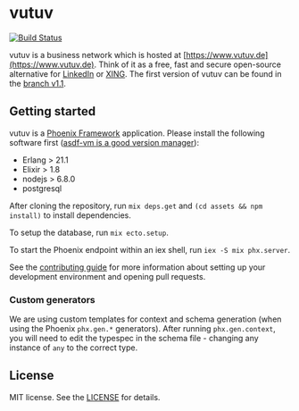 # vutuv

[![Build Status](https://travis-ci.org/vutuv/vutuv.svg?branch=master)](https://travis-ci.org/vutuv/vutuv)

vutuv is a business network which is hosted at [https://www.vutuv.de](https://www.vutuv.de). Think
of it as a free, fast and secure open-source alternative for [LinkedIn](https://www.linkedin.com) or
[XING](https://www.xing.com). The first version of vutuv can be found in the [branch
v1.1](https://github.com/vutuv/vutuv/tree/v1.1).

## Getting started

vutuv is a [Phoenix Framework](http://www.phoenixframework.org/) application.  Please install the
following software first ([asdf-vm is a good version manager](https://github.com/asdf-vm/asdf)):

* Erlang > 21.1
* Elixir > 1.8
* nodejs > 6.8.0
* postgresql

After cloning the repository, run `mix deps.get` and `(cd assets && npm install)`
to install dependencies.

To setup the database, run `mix ecto.setup`.

To start the Phoenix endpoint within an iex shell, run `iex -S mix phx.server`.

See the [contributing guide](https://github.com/vutuv/vutuv/blob/master/CONTRIBUTING.md)
for more information about setting up your development environment and opening pull
requests.

### Custom generators

We are using custom templates for context and schema generation (when
using the Phoenix `phx.gen.*` generators). After running `phx.gen.context`,
you will need to edit the typespec in the schema file - changing any
instance of `any` to the correct type.

## License

MIT license. See the [LICENSE](https://github.com/vutuv/vutuv/blob/master/LICENSE.TXT) for details.
